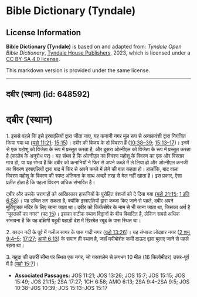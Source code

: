 # Bible Dictionary (Tyndale)

## License Information

**Bible Dictionary (Tyndale)** is based on and adapted from: _Tyndale Open Bible Dictionary_, [Tyndale House Publishers](https://tyndaleopenresources.com/), 2023, which is licensed under a [CC BY-SA 4.0 license](https://creativecommons.org/licenses/by-sa/4.0/legalcode.en).

This markdown version is provided under the same license.



--------------------------------

## दबीर (स्थान) (id: 648592)

दबीर (स्थान)
============

1\. इससे पहले कि इसे इस्राएलियों द्वारा जीता जाए, यह कनानी नगर मूल रूप से अनाकवंशी द्वारा नियंत्रित किया गया था ([यहो 11:21](https://ref.ly/Josh11:21); [15:15](https://ref.ly/Josh15:15))। दबीर की विजय के दो विवरण हैं ([10:38–39](https://ref.ly/Josh10:38-Josh10:39); [15:13–17](https://ref.ly/Josh15:13-Josh15:17))। इनमें से एक यहोशू को विजेता के रूप में प्रस्तुत करता है, और दूसरा ओत्नीएल को विजेता के रूप में प्रस्तुत करता है (कालेब के अनुरोध पर)। यह संभव है कि ओत्नीएल का विवरण यहोशू के विवरण का एक और विस्तार मात्र हो, या यह संभव है कि दबीर को कनानियों ने फिर से अपने कब्ज़े में ले लिया हो और ओत्नीएल कनजी का विवरण इस्राएलियों द्वारा बाद में फिर से अपने कब्ज़े में लेने की बात कहता हो। हालाँकि, बाद वाला विवरण यहोशू के विवरण की स्पष्ट अंतिमता के साथ अच्छी तरह से मेल नहीं खाता है। इस प्रकार, ऐसा प्रतीत होता है कि पहला विवरण अधिक संभावित है।

दबीर और उसके चरागाहों को आखिरकार हारूनियों के पुरोहित वंशजों को दे दिया गया ([यहो 21:15](https://ref.ly/Josh21:15); [1 इति 6:58](https://ref.ly/1Chr6:58))। यह उचित लग सकता है, क्योंकि इस्राएलियों द्वारा कब्जा किए जाने से पहले, दबीर अपने मूर्तिपूजक मंदिर के लिए जाना जाता था। दबीर को किर्यत्सेपेर के नाम से भी जाना जाता था, जिसका अर्थ है “पुस्तकों का नगर” (पद [15](https://ref.ly/Josh15:15))। इसका सटीक स्थान विद्वानों के बीच विवादित है, लेकिन सबसे अधिक संभावना है कि यह दक्षिणी यहूदी पहाड़ी देश में खिरबेत रबूद के पास स्थित था।

2\. यरदन नदी के पूर्व में गलील सागर के पास गादी नगर ([यहो 13:26](https://ref.ly/Josh13:26))। यह संभवतः लोदबार नगर ([2 शमू 9:4–5](https://ref.ly/2Sam9:4-2Sam9:5); [17:27](https://ref.ly/2Sam17:27); [आमो 6:13](https://ref.ly/Amos6:13)) के समान ही स्थान है, जहाँ मपीबोशेत कभी दाऊद द्वारा बुलाए जाने से पहले रहता था।

3\. यहूदा की उत्तरी सीमा पर स्थित एक नगर, जो यरूशलेम से लगभग 10 मील (16 किलोमीटर) उत्तर\-पूर्व में है ([यहो 15:7](https://ref.ly/Josh15:7))।

* **Associated Passages:** JOS 11:21; JOS 13:26; JOS 15:7; JOS 15:15; JOS 15:49; JOS 21:15; 2SA 17:27; 1CH 6:58; AMO 6:13; 2SA 9:4–2SA 9:5; JOS 10:38–JOS 10:39; JOS 15:13–JOS 15:17

